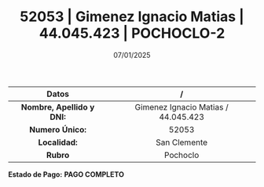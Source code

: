 ﻿---
title: 52053 | Gimenez Ignacio Matias | 44.045.423 | POCHOCLO-2
date: 07/01/2025
draft: false
tags: ['san-clemente', 'titular', 'pochoclo']
---

|          **Datos**          |  /  |
|:---------------------------:|:---:|
| **Nombre, Apellido y DNI:** | Gimenez Ignacio Matias / 44.045.423 |
|      **Numero Único:**      | 52053 |
|        **Localidad:**       | San Clemente |
|          **Rubro**          | Pochoclo |

**Estado de Pago:** **PAGO COMPLETO**
